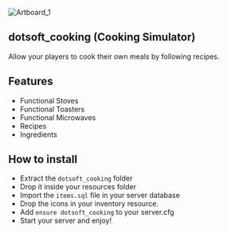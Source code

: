 ![Artboard_1](https://user-images.githubusercontent.com/62374878/153714258-b98e75ca-8be6-4ccc-9d51-e9d273d2abca.png)
## dotsoft_cooking (Cooking Simulator)

Allow your players to cook their own meals by following recipes.

## Features

- Functional Stoves
- Functional Toasters
- Functional Microwaves
- Recipes
- Ingredients

## How to install

- Extract the `dotsoft_cooking` folder
- Drop it inside your resources folder
- Import the `items.sql` file in your server database
- Drop the icons in your inventory resource.
- Add `ensure dotsoft_cooking` to your server.cfg
- Start your server and enjoy!
